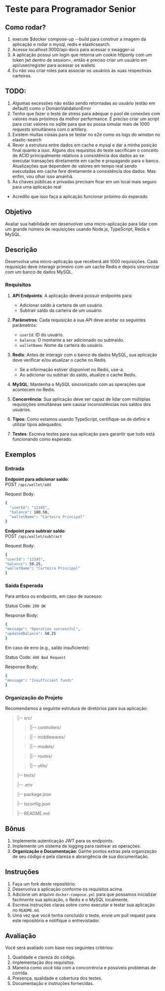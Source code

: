 # Teste para Programador Senior

## Como rodar?

1. execute $docker compose-up --build para construir a imagem da aplicação e rodar o mysql, redis e elasticsearch.
2. Acesse localhost:3000/api-docs para acessar o swagger-ui
3. A aplicação possui um login que retorna um cookie httponly com um token jwt dentro de session=<key-pair>, então é preciso criar um usuário em api/user/register para acessar os wallets
4. Eu não vou criar roles para associar os usuários às suas respectivas carteiras.

## TODO:

1. Algumas excessões não estão sendo retornadas ao usuário (estão em default) como o DomainValidationError
2. Tenho que fazer o teste de stress para adequar o pool de conexões com valores mais próximos da melhor performance. É preciso criar um script para criar valores no sqlite para que eu possa simular mais de 1000 requests simultâneos com o artillery.
3. Existem muitas coisas para se testar no e2e como os logs do winston no elastic-search
4. Rever a estrutura entre dados em cache e mysql e dar a minha posição final quanto a isso. Alguns dos requisitos do teste sacrificam o conceito de ACID principalmente relativos à consistência dos dados ao se executar transações diretamente em cache e propagando para o banco. Atualizações que dependem de valores em tempo real sendo executadas em cache fere diretamente a consistência dos dados. Mas enfim, vou olhar isso amanhã.
5. As chaves públicas e privadas precisam ficar em um local mais seguro para uma aplicação real

- Acredito que isso faça a aplicação funcionar próximo do esperado

## Objetivo

Avaliar sua habilidade em desenvolver uma micro-aplicação para lidar com um grande número de requisições usando Node.js, TypeScript, Redis e MySQL.

## Descrição

Desenvolva uma micro-aplicação que receberá até 1000 requisições.
Cada requisição deve interagir primeiro com um cache Redis e depois sincronizar com um banco de dados MySQL.

### Requisitos

1. **API Endpoints**: A aplicação deverá possuir endpoints para:
   - Adicionar saldo à carteira de um usuário.
   - Subtrair saldo da carteira de um usuário.
2. **Parâmetros**: Cada requisição à sua API deve aceitar os seguintes parâmetros:

   - `userId`: ID do usuário.
   - `balance`: O montante a ser adicionado ou subtraído.
   - `walletName`: Nome da carteira do usuário.

3. **Redis**: Antes de interagir com o banco de dados MySQL, sua aplicação deve verificar e/ou atualizar o cache no Redis.

   - Se a informação estiver disponível no Redis, use-a.
   - Ao adicionar ou subtrair do saldo, atualize o cache Redis.

4. **MySQL**: Mantenha o MySQL sincronizado com as operações que acontecem no Redis.

5. **Concorrência**: Sua aplicação deve ser capaz de lidar com múltiplas requisições simultâneas sem causar inconsistências nos saldos dos usuários.

6. **Tipos**: Como estamos usando TypeScript, certifique-se de definir e utilizar tipos adequados.

7. **Testes**: Escreva testes para sua aplicação para garantir que tudo está funcionando como esperado.

## Exemplos

### Entrada

**Endpoint para adicionar saldo**:  
POST `/api/wallet/add`

Request Body:

```sh
{
  "userId": "12345",
  "balance": 100.50,
  "walletName": "Carteira Principal"
}
```

**Endpoint para subtrair saldo**:  
POST `/api/wallet/subtract`

Request Body:

```sh
{
"userId": "12345",
"balance": 50.25,
"walletName": "Carteira Principal"
}
```

### Saída Esperada

Para ambos os endpoints, em caso de sucesso:

Status Code: `200 OK`

Response Body:

```sh
{
"message": "Operation successful",
"updatedBalance": 50.25
}
```

Em caso de erro (e.g., saldo insuficiente):

Status Code: `400 Bad Request`

Response Body:

```sh
{
"message": "Insufficient funds"
}
```

### Organização do Projeto

Recomendamos a seguinte estrutura de diretórios para sua aplicação:

> |-- src/
>
> > ||-- controllers/
>
> > ||-- middlewares/
>
> > ||-- models/
>
> > ||-- routes/
>
> > ||-- utils/
>
> |-- tests/
>
> |-- .env
>
> |-- package.json
>
> |-- tsconfig.json
>
> |-- README.md

## Bônus

1. Implemente autenticação JWT para os endpoints.
2. Implemente um sistema de logging para rastrear as operações.
3. **Organização e Documentação**: Ganhe pontos extras pela organização de seu código e pela clareza e abrangência de sua documentação.

## Instruções

1. Faça um fork deste repositório.
2. Desenvolva a aplicação conforme os requisitos acima.
3. Adicione um arquivo `docker-compose.yml` para que possamos inicializar facilmente sua aplicação, o Redis e o MySQL localmente.
4. Escreva instruções claras sobre como executar e testar sua aplicação no `README.md`.
5. Uma vez que você tenha concluído o teste, envie um pull request para este repositório e notifique o entrevistador.

## Avaliação

Você será avaliado com base nos seguintes critérios:

1. Qualidade e clareza do código.
2. Implementação dos requisitos.
3. Maneira como você lida com a concorrência e possíveis problemas de corrida.
4. Presença, qualidade e cobertura dos testes.
5. Documentação e instruções fornecidas.
